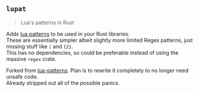 ## ``lupat``
> Lua's patterns in Rust

Adds [lua patterns](https://www.lua.org/pil/20.2.html) to be used in your Rust libraries.  
These are essentially simpler albeit slightly more limited Regex patterns, just missing stuff like ``|`` and ``{2}``.  
This has no dependencies, so could be preferable instead of using the massive ``regex`` crate.

Forked from [lua-patterns](https://github.com/stevedonovan/lua-patterns).
Plan is to rewrite it completely to no longer need unsafe code.  
Already stripped out all of the possible panics.
